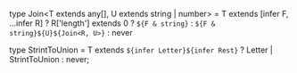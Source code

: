 type Join<T extends any[], U extends string | number> = T extends [infer F, ...infer R]
? R['length'] extends 0
? `${F & string}`
: `${F & string}${U}${Join<R, U>}`
: never

<!-- 531 -->

type StrintToUnion<T extends string> = T extends `${infer Letter}${infer Rest}`
? Letter | StrintToUnion<Rest>
: never;
